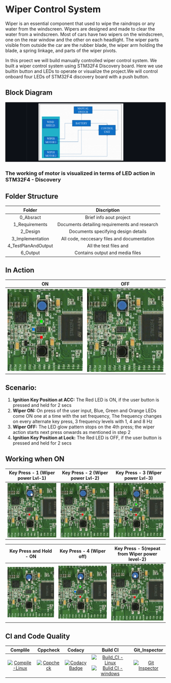 # Wiper Control System
Wiper is an essential component that used to wipe the raindrops or any water from the windscreen. Wipers are designed and made to clear the water from a windscreen. Most of cars have two wipers on the windscreen, one on the rear window and the other on each headlight. The wiper parts visible from outside the car are the rubber blade, the wiper arm holding the blade, a spring linkage, and parts of the wiper pivots. 

In this proect we will build manually controlled wiper control system. We built a wiper control system using STM32F4 Discovery board. Here we use builtin button and LEDs to operate or visualize the project.We will control onboard four LEDs of STM32F4 discovery board with a push button. 

## Block Diagram

![control system](https://github.com/Lokesh12121/M3_Wiper_Conytol_System_stm32f4/blob/main/0_Abstract/control_system.png)

### The working of motor is visualized in terms of LED action in STM32F4 - Discovery

## Folder Structure
| Folder | Discription |
| :---: | :---: | 
| 0_Absract | Brief info aout project
| 1_Requirements	| Documents detailing requirements and research
| 2_Design	| Documents specifying design details
| 3_Implementation |	All code, neccesary files and documentation
| 4_TestPlanAndOutput | All the test files and 
| 6_Output | Contains output and media files

## In Action
|ON|OFF|
|:--:|:--:|
|![ON](https://github.com/Lokesh12121/M3_Wiper_Conytol_System_stm32f4/blob/main/6_Output/ON_state.gif)|![OFF](https://github.com/Lokesh12121/M3_Wiper_Conytol_System_stm32f4/blob/main/6_Output/OFF_state.gif)|


## Scenario:
1.  __Ignition Key Position at ACC:__ The Red LED is ON, if the user button is pressed and held for 2 secs
2.  __Wiper ON:__ On press of the user input, Blue, Green and Orange LEDs come ON one at a time with the set frequency, The frequency changes on every alternate key press, 3 frequency levels with 1, 4 and 8 Hz
3.  __Wiper OFF:__ The LED glow pattern stops on the 4th press; the wiper action starts next press onwards as mentioned in step 2
4.  __Ignition Key Position at Lock:__ The Red LED is OFF, if the user button is pressed and held for 2 secs

## Working when ON
|Key Press - 1 (Wiper power Lvl-1)|Key Press - 2 (Wiper power Lvl-2)|Key Press - 3 (Wiper power Lvl-3)|
|:--:|:--:|:--:|
|![press1](https://github.com/Lokesh12121/M3_Wiper_Conytol_System_stm32f4/blob/main/6_Output/lvl_1.gif)|![press2](https://github.com/Lokesh12121/M3_Wiper_Conytol_System_stm32f4/blob/main/6_Output/lvl_2.gif)|![press3](https://github.com/Lokesh12121/M3_Wiper_Conytol_System_stm32f4/blob/main/6_Output/ON_state.gif)|

|Key Press and Hold - __ON__|Key Press - 4 (Wiper off)|Key Press - 5(repeat from Wiper power level-2)|
|:--:|:--:|:--:|
| ![press hold](https://github.com/Lokesh12121/M3_Wiper_Conytol_System_stm32f4/blob/main/6_Output/pess_hold_on.gif) | ![press4](https://github.com/Lokesh12121/M3_Wiper_Conytol_System_stm32f4/blob/main/6_Output/press4.gif) | ![press 5](https://github.com/Lokesh12121/M3_Wiper_Conytol_System_stm32f4/blob/main/6_Output/pess5.gif) |

## CI and Code Quality

| Complile | Cppcheck | Codacy | Build CI | Git_Inspector
|:--:|:--:|:--:|:--:|:--:|
|[![Compile-Linux](https://github.com/Lokesh12121/M2_Room_Temperatue_Monitering_SYS/actions/workflows/Compile_Linux.yml/badge.svg)](https://github.com/Lokesh12121/M2_Room_Temperatue_Monitering_SYS/actions/workflows/Compile_Linux.yml)|[![Cppcheck](https://github.com/Lokesh12121/M2_Room_Temperatue_Monitering_SYS/actions/workflows/cpp_check.yml/badge.svg)](https://github.com/Lokesh12121/M2_Room_Temperatue_Monitering_SYS/actions/workflows/cpp_check.yml)| [![Codacy Badge](https://app.codacy.com/project/badge/Grade/33358cfd83b74fe9bd50b68595aa73d4)](https://www.codacy.com/gh/Lokesh12121/M2_Room_Temperatue_Monitering_SYS/dashboard?utm_source=github.com&amp;utm_medium=referral&amp;utm_content=Lokesh12121/M2_Room_Temperatue_Monitering_SYS&amp;utm_campaign=Badge_Grade) | [![Build_CI - Linux](https://github.com/Lokesh12121/M2_Server_Room_Temperatue_Monitering_SYS/actions/workflows/Build_CI_Linux.yml/badge.svg)](https://github.com/Lokesh12121/M2_Server_Room_Temperatue_Monitering_SYS/actions/workflows/Build_CI_Linux.yml) [![Bulid CI - windows](https://github.com/Lokesh12121/M2_Server_Room_Temperatue_Monitering_SYS/actions/workflows/Build_CI_WIn.yml/badge.svg)](https://github.com/Lokesh12121/M2_Server_Room_Temperatue_Monitering_SYS/actions/workflows/Build_CI_WIn.yml) | [![Git Inspector](https://github.com/Lokesh12121/M2_Server_Room_Temperatue_Monitering_SYS/actions/workflows/gitinspector.yml/badge.svg)](https://github.com/Lokesh12121/M2_Server_Room_Temperatue_Monitering_SYS/actions/workflows/gitinspector.yml)
